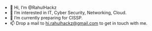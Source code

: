 - 👋 Hi, I’m @RahulHackz
- 👀 I’m interested in IT, Cyber Security, Networking, Cloud.
- 🌱 I’m currently preparing for CISSP.
- 📫 Drop a mail to hi.rahulhackz@gmail.com to get in touch with me.

<!---
RahulHackz/RahulHackz is a ✨ special ✨ repository because its `README.md` (this file) appears on your GitHub profile.
You can click the Preview link to take a look at your changes.
--->
